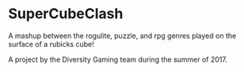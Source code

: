 SuperCubeClash
===

A mashup between the rogulite, puzzle, and rpg genres played on the surface of a rubicks cube!

A project by the Diversity Gaming team during the summer of 2017.
